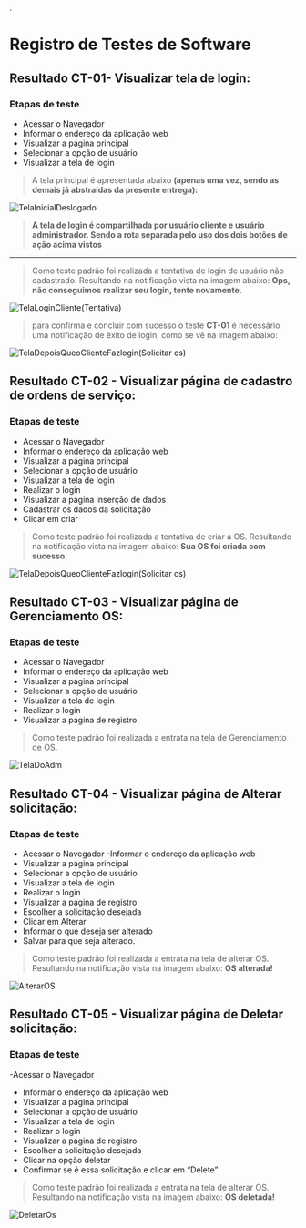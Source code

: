 


.
# Registro de Testes de Software

## Resultado CT-01- Visualizar tela de login:

### Etapas de teste

- Acessar o Navegador
-	Informar o endereço da aplicação web
-	Visualizar a página principal
-	Selecionar a opção de usuário
-	Visualizar a tela de login


> A tela principal é apresentada abaixo **(apenas uma vez, sendo as demais já abstraídas da presente entrega):**

![TelaInicialDeslogado](https://user-images.githubusercontent.com/36858665/198898460-1de712a6-c861-4c73-b468-58e3529d47ea.png)

> **A tela de login é compartilhada por usuário cliente e usuário administrador. Sendo a rota separada pelo uso dos dois botões de ação acima vistos**

***

> Como teste padrão foi realizada a tentativa de login de usuário não cadastrado. Resultando na notificação vista na imagem abaixo: **Ops, não conseguimos realizar seu login, tente novamente.**

![TelaLoginCliente(Tentativa)](https://user-images.githubusercontent.com/36858665/198897970-b90cf5b6-c9d2-45e7-97c5-5cf9330c0e86.png)

> para confirma e concluir com sucesso o teste **CT-01** é necessário uma notificação de êxito de login, como se vê na imagem abaixo:


![TelaDepoisQueoClienteFazlogin(Solicitar os)](https://user-images.githubusercontent.com/36858665/198898261-248cd431-14d5-4deb-bf03-0154b62b00f5.png)


## Resultado CT-02 - Visualizar página de cadastro de ordens de serviço:

### Etapas de teste

- Acessar o Navegador
- Informar o endereço da aplicação web
-	Visualizar a página principal
-	Selecionar a opção de usuário
-	Visualizar a tela de login
- Realizar o login
- Visualizar a página inserção de dados
-	Cadastrar os dados da solicitação
- Clicar em criar

> Como teste padrão foi realizada a tentativa de criar a OS. Resultando na notificação vista na imagem abaixo: **Sua OS foi criada com sucesso.**

![TelaDepoisQueoClienteFazlogin(Solicitar os)](https://user-images.githubusercontent.com/36858665/198898956-fa9b8ef1-41c9-4c6c-8797-d0e41b13873c.png)

## Resultado CT-03 - Visualizar página de Gerenciamento OS:

### Etapas de teste


- Acessar o Navegador
-	Informar o endereço da aplicação web
- Visualizar a página principal
-	Selecionar a opção de usuário
-	Visualizar a tela de login
-	Realizar o login
-	Visualizar a página de registro

> Como teste padrão foi realizada a entrata na tela de Gerenciamento de OS.



![TelaDoAdm](https://user-images.githubusercontent.com/36858665/198899237-d9aa95d0-b171-47d9-b2bd-a9fd20489085.png)

## Resultado CT-04 - Visualizar página de Alterar solicitação:

### Etapas de teste


- Acessar o Navegador
-Informar o endereço da aplicação web
- Visualizar a página principal
- Selecionar a opção de usuário
-	Visualizar a tela de login
- Realizar o login
- Visualizar a página de registro
-	Escolher a solicitação desejada
-	Clicar em Alterar
- 	Informar o que deseja ser alterado
-	Salvar para que seja alterado.

> Como teste padrão foi realizada a entrata na tela de alterar OS. Resultando na notificação vista na imagem abaixo: **OS alterada!**

![AlterarOS](https://user-images.githubusercontent.com/36858665/198899362-7f85230e-a8d1-43d2-85e0-745632c9bb05.png)
## Resultado CT-05 - Visualizar página de Deletar solicitação:

### Etapas de teste


-Acessar o Navegador
- 	Informar o endereço da aplicação web
-	Visualizar a página principal
-	Selecionar a opção de usuário
-	Visualizar a tela de login
- 	Realizar o login
-	Visualizar a página de registro
-	Escolher a solicitação desejada
-	Clicar na opção deletar
-	Confirmar se é essa solicitação e clicar em “Delete”

> Como teste padrão foi realizada a entrata na tela de alterar OS. Resultando na notificação vista na imagem abaixo: **OS deletada!**

![DeletarOs](https://user-images.githubusercontent.com/36858665/198899506-a322c80b-1839-4cde-b6da-a4addce23bf0.png)




